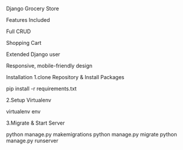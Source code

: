 Django Grocery Store

Features Included

Full CRUD

Shopping Cart

Extended Django user

Responsive, mobile-friendly design

Installation
1.clone Repository & Install Packages

pip install -r requirements.txt

2.Setup Virtualenv

virtualenv env

3.Migrate & Start Server

python manage.py makemigrations
python manage.py migrate
python manage.py runserver
